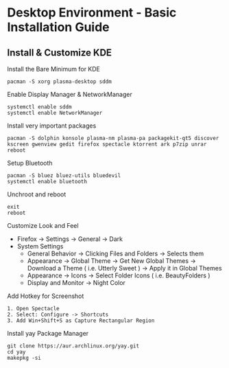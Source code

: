 # Desktop Environment - Basic Installation Guide

## Install & Customize KDE

Install the Bare Minimum for KDE

    pacman -S xorg plasma-desktop sddm
  
Enable Display Manager & NetworkManager

    systemctl enable sddm
    systemctl enable NetworkManager

Install very important packages

    pacman -S dolphin konsole plasma-nm plasma-pa packagekit-qt5 discover kscreen gwenview gedit firefox spectacle ktorrent ark p7zip unrar
    reboot
  
Setup Bluetooth

    pacman -S bluez bluez-utils bluedevil
    systemctl enable bluetooth

Unchroot and reboot

    exit
    reboot

Customize Look and Feel

- Firefox -> Settings -> General -> Dark
- System Settings
    - General Behavior -> Clicking Files and Folders -> Selects them
    - Appearance -> Global Theme -> Get New Global Themes -> Download a Theme ( i.e. Utterly Sweet ) -> Apply it in Global Themes
    - Appearance -> Icons -> Select Folder Icons ( i.e. BeautyFolders )
    - Display and Monitor -> Night Color

Add Hotkey for Screenshot

    1. Open Spectacle
    2. Select: Configure -> Shortcuts
    3. Add Win+Shift+S as Capture Rectangular Region

Install yay Package Manager

    git clone https://aur.archlinux.org/yay.git
    cd yay
    makepkg -si

